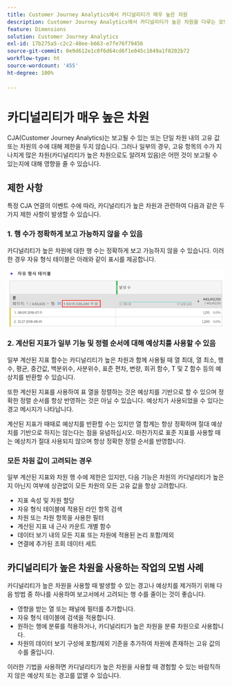 ```yaml
---
title: Customer Journey Analytics에서 카디널리티가 매우 높은 차원
description: Customer Journey Analytics에서 카디널리티가 높은 차원을 다루는 모범 사례 설명
feature: Dimensions
solution: Customer Journey Analytics
exl-id: 17b275a5-c2c2-48ee-b663-e7fe76f79456
source-git-commit: 0e9d612e1c0f6d64cd6f1e045c1049a1f8202b72
workflow-type: ht
source-wordcount: '455'
ht-degree: 100%

---
```


# 카디널리티가 매우 높은 차원

CJA(Customer Journey Analytics)는 보고될 수 있는 또는 단일 차원 내의 고유 값 또는 차원의 수에 대해 제한을 두지 않습니다. 그러나 일부의 경우, 고유 항목의 수가 지나치게 많은 차원(카디널리티가 높은 차원으로도 알려져 있음)은 어떤 것이 보고될 수 있는지에 대해 영향을 줄 수 있습니다.

## 제한 사항

특정 CJA 연결의 이벤트 수에 따라, 카디널리티가 높은 차원과 관련하여 다음과 같은 두 가지 제한 사항이 발생할 수 있습니다.

### 1. 행 수가 정확하게 보고 가능하지 않을 수 있음

카디널리티가 높은 차원에 대한 행 수는 정확하게 보고 가능하지 않을 수 있습니다. 이러한 경우 자유 형식 테이블은 아래와 같이 표시를 제공합니다.

![](assets/high-cardinality.png)

### 2. 계산된 지표가 일부 기능 및 정렬 순서에 대해 예상치를 사용할 수 있음

일부 계산된 지표 함수는 카디널리티가 높은 차원과 함께 사용될 때 열 최대, 열 최소, 행 수, 평균, 중간값, 백분위수, 사분위수, 표준 편차, 변량, 회귀 함수, T 및 Z 함수 등의 예상치를 반환할 수 있습니다.

또한 계산된 지표를 사용하여 표 열을 정렬하는 것은 예상치를 기반으로 할 수 있으며 정확한 정렬 순서를 항상 반영하는 것은 아닐 수 있습니다. 예상치가 사용되었을 수 있다는 경고 메시지가 나타납니다.

계산된 지표가 때때로 예상치를 반환할 수는 있지만 열 합계는 항상 정확하며 절대 예상치를 기반으로 하지는 않는다는 점을 유념하십시오. 마찬가지로 표준 지표를 사용할 때는 예상치가 절대 사용되지 않으며 항상 정확한 정렬 순서를 반영합니다.

### 모든 차원 값이 고려되는 경우

일부 계산된 지표와 차원 행 수에 제한은 있지만, 다음 기능은 차원의 카디널리티가 높은지 아닌지 여부에 상관없이 모든 차원의 모든 고유 값을 항상 고려합니다.

* 지표 속성 및 차원 할당
* 자유 형식 테이블에 적용된 라인 항목 검색
* 차원 또는 차원 항목을 사용한 필터
* 계산된 지표 내 근사 카운트 개별 함수
* 데이터 보기 내의 모든 지표 또는 차원에 적용된 논리 포함/제외
* 연결에 추가된 조회 데이터 세트

## 카디널리티가 높은 차원을 사용하는 작업의 모범 사례

카디널리티가 높은 차원을 사용할 때 발생할 수 있는 경고나 예상치를 제거하기 위해 다음 방법 중 하나를 사용하여 보고서에서 고려되는 행 수를 줄이는 것이 좋습니다.

* 영향을 받는 열 또는 패널에 필터를 추가합니다.
* 자유 형식 테이블에 검색을 적용합니다.
* 원하는 행에 분류를 적용하거나, 카디널리티가 높은 차원을 분류 차원으로 사용합니다.
* 차원의 데이터 보기 구성에 포함/제외 기준을 추가하여 차원에 존재하는 고유 값의 수를 줄입니다.

이러한 기법을 사용하면 카디널리티가 높은 차원을 사용할 때 경험할 수 있는 바람직하지 않은 예상치 또는 경고를 없앨 수 있습니다.
